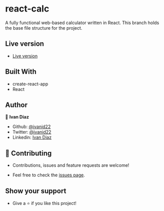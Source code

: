 # react-calc

A fully functional web-based calculator written in React.
This branch holds the base file structure for the project.


## Live version

- [Live version](https://iid-react-calc.herokuapp.com/) 
  
## Built With
  - create-react-app
  - React

## Author

👤 **Ivan Diaz**

  - Github: [@ivanid22](https://github.com/ivanid22)
  - Twitter: [@ivanid22](https://twitter.com/ivanid22)
  - Linkedin: [Ivan Diaz](www.linkedin.com/in/ivanid22)

## 🤝 Contributing

  - Contributions, issues and feature requests are welcome!

  - Feel free to check the [issues page](./issues).

## Show your support

  - Give a ⭐️ if you like this project!
  